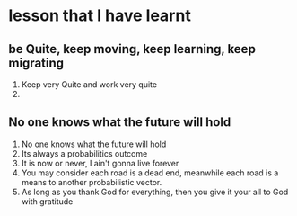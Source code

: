 # lesson that I have learnt
## be Quite, keep moving, keep learning, keep migrating
1. Keep very Quite and work very quite
2. 
## No one knows what the future will hold
1. No one knows what the future will hold
2. Its always a probabilitics outcome
3. It is now or never, I ain't gonna live forever
4. You may consider each road is a dead end, meanwhile each road is a means to another probabilistic vector.
5. As long as you thank God for everything, then you give it your all to God with gratitude 
